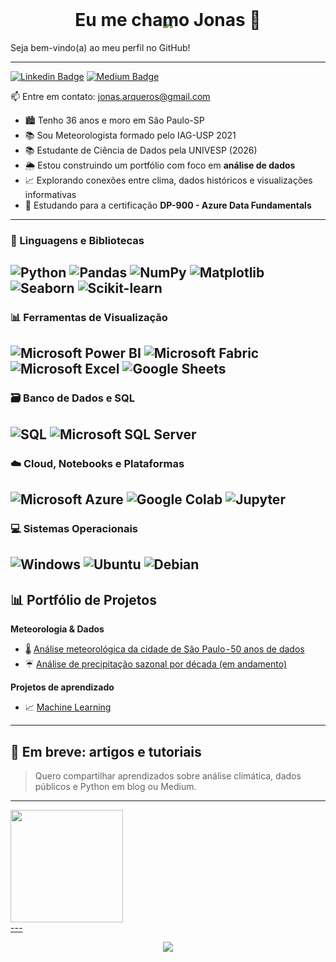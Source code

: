 <p align="center" style="margin-bottom: -30px;">
  <img src="https://capsule-render.vercel.app/api?type=waving&color=0:0f2027,100:2c5364&height=150&section=header&text=Olá&fontColor=ffffff&fontSize=40&fontAlignY=35"/>
</p>
<h1 align="center" style="margin-top: 0;">
  Eu me chamo Jonas 👋
</h1>

Seja bem-vindo(a) ao meu perfil no GitHub!

---

[![Linkedin Badge](https://img.shields.io/badge/LinkedIn-0077B5?style=for-the-badge&logo=linkedin&logoColor=white
)](https://www.linkedin.com/in/jonas-guitart-guimaraes-de-arqueros-e-ribeiro/)
[![Medium Badge](https://img.shields.io/badge/Medium-12100E?style=for-the-badge&logo=medium&logoColor=white
)](https://medium.com/@jonas.arqueros)

📫 Entre em contato: [jonas.arqueros@gmail.com](mailto:jonas.arqueros@gmail.com)


- 🏙️ Tenho 36 anos e moro em São Paulo-SP
- 📚 Sou Meteorologista formado pelo IAG-USP 2021
- 📚 Estudante de Ciência de Dados pela UNIVESP (2026)
- 🌦️ Estou construindo um portfólio com foco em **análise de dados**  
- 📈 Explorando conexões entre clima, dados históricos e visualizações informativas  
- 🎯 Estudando para a certificação **DP-900 - Azure Data Fundamentals**
---

### 🐍 Linguagens e Bibliotecas

![Python](https://img.shields.io/badge/-Python-3776AB?style=plastic&logo=python&logoColor=white)
![Pandas](https://img.shields.io/badge/-Pandas-150458?style=plastic&logo=pandas)
![NumPy](https://img.shields.io/badge/-NumPy-013243?style=plastic&logo=numpy&logoColor=white)
![Matplotlib](https://img.shields.io/badge/-Matplotlib-11557C?style=plastic&logo=matplotlib&logoColor=white)
![Seaborn](https://img.shields.io/badge/-Seaborn-268BD2?style=plastic)
![Scikit-learn](https://img.shields.io/badge/-Scikit--learn-F7931E?style=plastic&logo=scikit-learn&logoColor=white)
---

### 📊 Ferramentas de Visualização

![Microsoft Power BI](https://img.shields.io/badge/-Power%20BI-F2C811?style=plastic&logo=powerbi&logoColor=black)
![Microsoft Fabric](https://img.shields.io/badge/-Microsoft%20Fabric-7724C0?style=plastic&logo=microsoftfabric&logoColor=white)
![Microsoft Excel](https://img.shields.io/badge/Microsoft_Excel-217346?style=plastic&logo=microsoft-excel&logoColor=white)
![Google Sheets](https://img.shields.io/badge/Google%20Sheets-34A853?style=plastic&logo=google-sheets&logoColor=white)
---

### 🗃️ Banco de Dados e SQL

![SQL](https://img.shields.io/badge/-SQL-4479A1?style=plastic&logo=sql&logoColor=white)
![Microsoft SQL Server](https://img.shields.io/badge/Microsoft_SQL_Server-CC2927?style=plastic&logo=microsoft-sql-server&logoColor=white)
---

### ☁️ Cloud, Notebooks e Plataformas

![Microsoft Azure](https://img.shields.io/badge/-Azure-0089D6?style=plastic&logo=microsoft-azure&logoColor=white)
![Google Colab](https://img.shields.io/badge/Colab-F9AB00?style=plastic&logo=googlecolab&color=525252)
![Jupyter](https://img.shields.io/badge/-Jupyter-F37626?style=plastic&logo=jupyter)
---

### 💻 Sistemas Operacionais

![Windows](https://img.shields.io/badge/Windows-017AD7?style=plastic&logo=windows&logoColor=white)
![Ubuntu](https://img.shields.io/badge/Ubuntu-E95420?style=plastic&logo=ubuntu&logoColor=white)
![Debian](https://img.shields.io/badge/Debian-E95420?style=plastic&logo=Debian&logoColor=white)
---

## 📊 Portfólio de Projetos

**Meteorologia & Dados**
- 🌡️ [Análise meteorológica da cidade de São Paulo - 50 anos de dados](https://github.com/jonas-arqueros/Projetos_e_Analises/tree/main/clima-sp)
- ☔ [Análise de precipitação sazonal por década (em andamento)](https://github.com/jonas-arqueros/Projetos_e_Analises/tree/main/clima-sp)

**Projetos de aprendizado**
- 📈 [Machine Learning](https://github.com/jonas-arqueros/Primeiras_Analises_de_Dados)
---

## 📝 Em breve: artigos e tutoriais
> Quero compartilhar aprendizados sobre análise climática, dados públicos e Python em blog ou Medium.
---

<div>
<a href="https://github.com/jonas-arqueros">
<img loading="lazy" height="180em" src="https://github-readme-stats.vercel.app/api/top-langs/?username=jonas-arqueros&layout=compact&langs_count=7&theme=dracula"/>
</div>
---

<p align="center">
  <img src="https://capsule-render.vercel.app/api?type=waving&color=0:0f2027,100:2c5364&height=120&section=footer&text=Obrigado%20por%20passar%20por%20aqui!%20✨&fontColor=ffffff&fontSize=25&fontAlignY=65"/>
</p>


